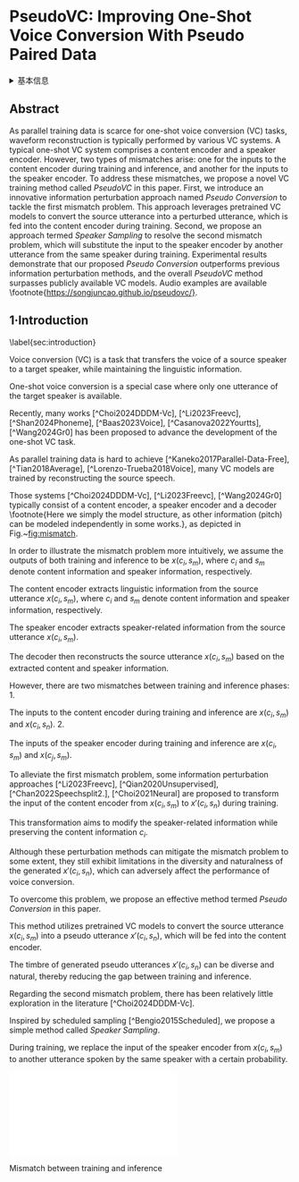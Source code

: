 # PseudoVC: Improving One-Shot Voice Conversion With Pseudo Paired Data

<details>
<summary>基本信息</summary>

- 标题: "PseudoVC: Improving One-Shot Voice Conversion With Pseudo Paired Data."
- 作者:
  - 01 Songjun Cao
  - 02 Qinghua Wu
  - 03 Jie Chen
  - 04 Jin Li
  - 05 Long Ma
- 链接:
  - [ArXiv](https://arxiv.org/abs/2506.01039v1)
  - [Publication]()
  - [Github]()
  - [Demo]()
- 文件:
  - [ArXiv:2506.01039v1](D:\Speech\Sapphire-TTS-Collection\Models\-VC\_PDF\2025.06.01_2506.01039v1_PseudoVC__Improving_One-Shot_Voice_Conversion_With_Pseudo_Paired_Data.pdf)
  - [Publication] #TODO

</details>

## Abstract

As parallel training data is scarce for one-shot voice conversion (VC) tasks, waveform reconstruction is typically performed by various VC systems.
A typical one-shot VC system comprises a content encoder and a speaker encoder.
However, two types of mismatches arise: one for the inputs to the content encoder during training and inference, and another for the inputs to the speaker encoder.
To address these mismatches, we propose a novel VC training method called *PseudoVC* in this paper.
First, we introduce an innovative information perturbation approach named *Pseudo Conversion* to tackle the first mismatch problem.
This approach leverages pretrained VC models to convert the source utterance into a perturbed utterance, which is fed into the content encoder during training.
Second, we propose an approach termed *Speaker Sampling* to resolve the second mismatch problem, which will substitute the input to the speaker encoder by another utterance from the same speaker during training.
Experimental results demonstrate that our proposed *Pseudo Conversion* outperforms previous information perturbation methods, and the overall *PseudoVC* method surpasses publicly available VC models.
Audio examples are available \footnote{https://songjuncao.github.io/pseudovc/}.

## 1·Introduction

\label{sec:introduction}

Voice conversion (VC) is a task that transfers the voice of a source speaker to a target speaker, while maintaining the linguistic information.

One-shot voice conversion is a special case where only one utterance of the target speaker is available.

Recently, many works [^Choi2024DDDM-Vc], [^Li2023Freevc], [^Shan2024Phoneme], [^Baas2023Voice], [^Casanova2022Yourtts], [^Wang2024Gr0] has been proposed to advance the development of the one-shot VC task.

As parallel training data is hard to achieve [^Kaneko2017Parallel-Data-Free], [^Tian2018Average], [^Lorenzo-Trueba2018Voice], many VC models are trained by reconstructing the source speech.

Those systems [^Choi2024DDDM-Vc], [^Li2023Freevc], [^Wang2024Gr0] typically consist of a content encoder, a speaker encoder and a decoder \footnote{Here we simply the model structure, as other information (pitch) can be modeled independently in some works.}, as depicted in Fig.~[fig:mismatch](#fig:mismatch).

In order to illustrate the mismatch problem more intuitively, we assume the outputs of both training and inference to be $x(c_i, s_m)$, where $c_i$ and $s_m$ denote content information and speaker information, respectively.

The content encoder extracts linguistic information from the source utterance $x(c_i, s_m)$, where $c_i$ and $s_m$ denote content information and speaker information, respectively.

The speaker encoder extracts speaker-related information from the source utterance $x(c_i, s_m)$.

The decoder then reconstructs the source utterance $x(c_i, s_m)$ based on the extracted content and speaker information.

However, there are two mismatches between training and inference phases: 1.

The inputs to the content encoder during training and inference are $x(c_i, s_m)$ and $x(c_i, s_n)$. 2.

The inputs of the speaker encoder during training and inference are $x(c_i, s_m)$ and $x(c_j, s_m)$.

To alleviate the first mismatch problem, some information perturbation approaches [^Li2023Freevc], [^Qian2020Unsupervised], [^Chan2022Speechsplit2.], [^Choi2021Neural] are proposed to transform the input of the content encoder from $x(c_i, s_m)$ to $x'(c_i, s_n)$ during training.

This transformation aims to modify the speaker-related information while preserving the content information $c_i$.

Although these perturbation methods can mitigate the mismatch problem to some extent, they still exhibit limitations in the diversity and naturalness of the generated $x'(c_i, s_n)$, which can adversely affect the performance of voice conversion.

To overcome this problem, we propose an effective method termed *Pseudo Conversion* in this paper.

This method utilizes pretrained VC models to convert the source utterance $x(c_i, s_m)$ into a pseudo utterance $x'(c_i, s_n)$, which will be fed into the content encoder.

The timbre of generated pseudo utterances $x'(c_i, s_n)$ can be diverse and natural, thereby reducing the gap between training and inference.

Regarding the second mismatch problem, there has been relatively little exploration in the literature [^Choi2024DDDM-Vc].

Inspired by scheduled sampling [^Bengio2015Scheduled], we propose a simple method called *Speaker Sampling*.

During training, we replace the input of the speaker encoder from $x(c_i, s_m)$ to  another utterance spoken by the same speaker with a certain probability.

![](mismatch.pdf)

<a id="fig:mismatch">Mismatch between training and inference</a>
